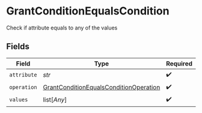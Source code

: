 # GrantConditionEqualsCondition

Check if attribute equals to any of the values


## Fields

| Field                                                                                                   | Type                                                                                                    | Required                                                                                                | Description                                                                                             | Example                                                                                                 |
| ------------------------------------------------------------------------------------------------------- | ------------------------------------------------------------------------------------------------------- | ------------------------------------------------------------------------------------------------------- | ------------------------------------------------------------------------------------------------------- | ------------------------------------------------------------------------------------------------------- |
| `attribute`                                                                                             | *str*                                                                                                   | :heavy_check_mark:                                                                                      | N/A                                                                                                     | workflows.primary.task_name                                                                             |
| `operation`                                                                                             | [GrantConditionEqualsConditionOperation](../../models/shared/grantconditionequalsconditionoperation.md) | :heavy_check_mark:                                                                                      | N/A                                                                                                     |                                                                                                         |
| `values`                                                                                                | list[*Any*]                                                                                             | :heavy_check_mark:                                                                                      | N/A                                                                                                     | Qualification                                                                                           |
